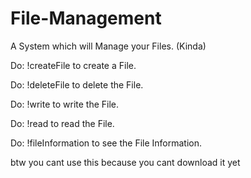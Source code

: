 # File-Management
A System which will Manage your Files. (Kinda)

Do: !createFile  to create a File.


Do: !deleteFile to delete the File.


Do: !write to write the File. 


Do: !read to read the File.


Do: !fileInformation to see the File Information.

 btw you cant use this because you cant download it yet 
